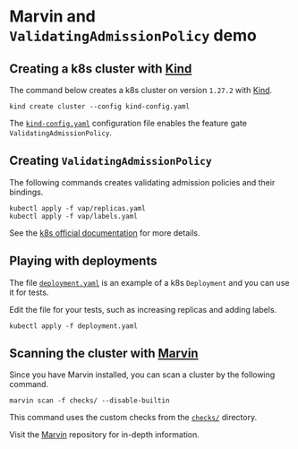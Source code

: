 # Marvin and `ValidatingAdmissionPolicy` demo

## Creating a k8s cluster with [Kind](https://kind.sigs.k8s.io/)

The command below creates a k8s cluster on version `1.27.2` with [Kind](https://kind.sigs.k8s.io/).

```shell
kind create cluster --config kind-config.yaml
```

The [`kind-config.yaml`](./kind-config.yaml) configuration file enables the feature gate `ValidatingAdmissionPolicy`.


## Creating `ValidatingAdmissionPolicy`

The following commands creates validating admission policies and their bindings.

```shell
kubectl apply -f vap/replicas.yaml
kubectl apply -f vap/labels.yaml
```

See the [k8s official documentation](https://kubernetes.io/docs/reference/access-authn-authz/validating-admission-policy) for more details.

## Playing with deployments

The file [`deployment.yaml`](./deployment.yaml) is an example of a k8s `Deployment` and you can use it for tests.

Edit the file for your tests, such as increasing replicas and adding labels.

```shell
kubectl apply -f deployment.yaml
```

## Scanning the cluster with [Marvin](https://github.com/undistro/marvin)

Since you have Marvin installed, you can scan a cluster by the following command.

```shell
marvin scan -f checks/ --disable-builtin
```

This command uses the custom checks from the [`checks/`](./checks) directory.

Visit the [Marvin](https://github.com/undistro/marvin) repository for in-depth information.
